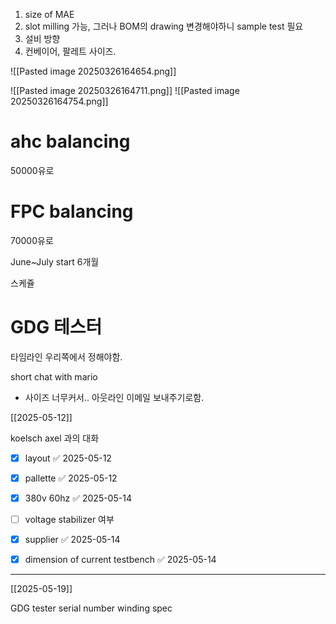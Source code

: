 
1. size of MAE
2. slot milling 가능, 그러나 BOM의 drawing 변경해야하니 sample test 필요
3. 설비 방향
4. 컨베이어, 팔레트 사이즈.

![[Pasted image 20250326164654.png]]

![[Pasted image 20250326164711.png]]
![[Pasted image 20250326164754.png]]

# ahc balancing 
50000유로

# FPC balancing 

70000유로


June~July start
6개월

스케쥴 




# GDG 테스터


타임라인 우리쪽에서 정해야함.




short chat with mario

- 사이즈 너무커서.. 아웃라인 이메일 보내주기로함.


[[2025-05-12]]

koelsch axel 과의 대화


- [x] layout ✅ 2025-05-12

- [x] pallette ✅ 2025-05-12

- [x] 380v 60hz ✅ 2025-05-14

- [ ] voltage stabilizer 여부

- [x] supplier ✅ 2025-05-14

- [x] dimension of current testbench ✅ 2025-05-14


---
[[2025-05-19]]

GDG tester serial number
winding spec
